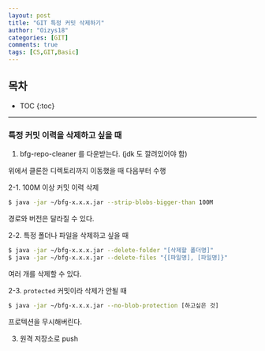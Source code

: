```yaml
---
layout: post
title: "GIT 특정 커밋 삭제하기"
author: "Oizys18"
categories: [GIT]
comments: true
tags: [CS,GIT,Basic]
---
```

## 목차
* TOC
{:toc}
* * *

### 특정 커밋 이력을 삭제하고 싶을 때

1. bfg-repo-cleaner 를 다운받는다. (jdk 도 깔려있어야 함)

위에서 클론한 디렉토리까지 이동했을 때 다음부터 수행

2-1. 100M 이상 커밋 이력 삭제

```bash
$ java -jar ~/bfg-x.x.x.jar --strip-blobs-bigger-than 100M
```

경로와 버전은 달라질 수 있다.

2-2. 특정 폴더나 파일을 삭제하고 싶을 때

```bash
$ java -jar ~/bfg-x.x.x.jar --delete-folder "[삭제할 폴더명]"
$ java -jar ~/bfg-x.x.x.jar --delete-files "{[파일명], [파일명]}"
```

여러 개를 삭제할 수 있다.

2-3. `protected` 커밋이라 삭제가 안될 때

```bash
$ java -jar ~/bfg-x.x.x.jar --no-blob-protection [하고싶은 것]
```

프로텍션을 무시해버린다.

3. 원격 저장소로 push

